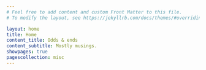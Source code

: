 ```yaml
---
# Feel free to add content and custom Front Matter to this file.
# To modify the layout, see https://jekyllrb.com/docs/themes/#overriding-theme-defaults

layout: home
title: Home
content_title: Odds & ends
content_subtitle: Mostly musings.
showpages: true
pagescollection: misc
---
```

